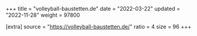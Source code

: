 +++
title = "volleyball-baustetten.de"
date = "2022-03-22"
updated = "2022-11-28"
weight = 97800

[extra]
source = "https://volleyball-baustetten.de/"
ratio = 4
size = 96
+++
